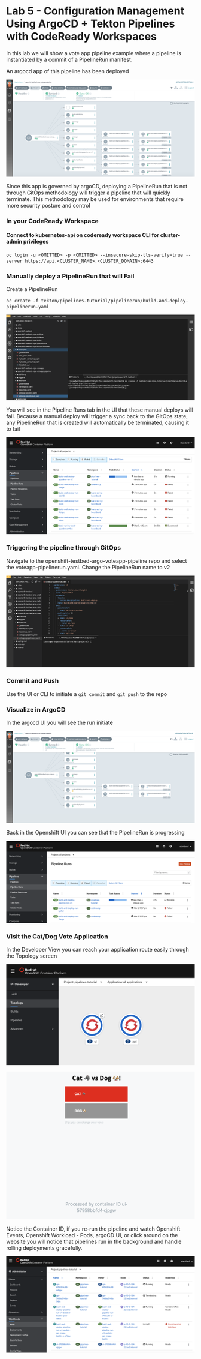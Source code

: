 # Lab 5 - Configuration Management Using ArgoCD + Tekton Pipelines with CodeReady Workspaces

In this lab we will show a vote app pipeline example where a pipeline is instantiated by a commit of a PipelineRun manifest.

An argocd app of this pipeline has been deployed

![](https://github.com/ably77/Standard-OCP-Workshop/blob/master/resources/argocd3.png)

Since this app is governed by argoCD, deploying a PipelineRun that is not through GitOps methodology will trigger a pipeline that will quickly terminate. This methodology may be used for environments that require more security posture and control

### In your CodeReady Workspace

#### Connect to kubernetes-api on codeready workspace CLI for cluster-admin privileges
```
oc login -u <OMITTED> -p <OMITTED> --insecure-skip-tls-verify=true --server https://api.<CLUSTER_NAME>.<CLUSTER_DOMAIN>:6443
```

### Manually deploy a PipelineRun that will Fail

Create a PipelineRun
```
oc create -f tekton/pipelines-tutorial/pipelinerun/build-and-deploy-pipelinerun.yaml
```

![](https://github.com/ably77/Standard-OCP-Workshop/blob/master/resources/pipelinerun4.png)

You will see in the Pipeline Runs tab in the UI that these manual deploys will fail. Because a manual deploy will trigger a sync back to the GitOps state, any PipelineRun that is created will automatically be terminated, causing it to fail

![](https://github.com/ably77/Standard-OCP-Workshop/blob/master/resources/pipelinerun5.png)

### Triggering the pipeline through GitOps

Navigate to the openshift-testbed-argo-voteapp-pipeline repo and select the voteapp-pipelinerun.yaml. Change the PipelineRun name to v2

![](https://github.com/ably77/Standard-OCP-Workshop/blob/master/resources/codeready7.png)

### Commit and Push
Use the UI or CLI to initiate a `git commit` and `git push` to the repo

### Visualize in ArgoCD
In the argocd UI you will see the run initiate

![](https://github.com/ably77/Standard-OCP-Workshop/blob/master/resources/argocd4.png)

Back in the Openshift UI you can see that the PipelineRun is progressing

![](https://github.com/ably77/Standard-OCP-Workshop/blob/master/resources/pipelinerun6.png)

### Visit the Cat/Dog Vote Application
In the Developer View you can reach your application route easily through the Topology screen

![](https://github.com/ably77/Standard-OCP-Workshop/blob/master/resources/voteapp1.png)

![](https://github.com/ably77/Standard-OCP-Workshop/blob/master/resources/voteapp2.png)

Notice the Container ID, if you re-run the pipeline and watch Openshift Events, Openshift Workload - Pods, argoCD UI, or click around on the website you will notice that pipelines run in the background and handle rolling deployments gracefully.

![](https://github.com/ably77/Standard-OCP-Workshop/blob/master/resources/pipelinerun7.png)
